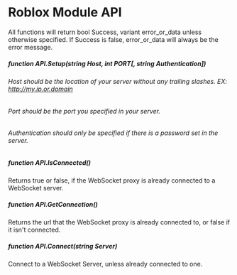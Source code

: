 # Roblox Module API

All functions will return
bool Success, variant error_or_data
unless otherwise specified. If Success is false, error_or_data will always be the error message.

##### function API.Setup(string Host, int PORT[, string Authentication])
###### Host should be the location of your server without any trailing slashes. EX: http://my.ip.or.domain
###### Port should be the port you specified in your server.
###### Authentication should only be specified if there is a password set in the server.

##### function API.IsConnected()
Returns true or false, if the WebSocket proxy is already connected to a WebSocket server.

##### function API.GetConnection()
Returns the url that the WebSocket proxy is already connected to, or false if it isn't connected.

##### function API.Connect(string Server)
Connect to a WebSocket Server, unless already connected to one.
